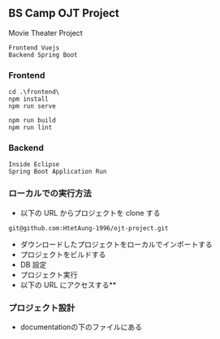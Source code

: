 ## BS Camp OJT Project

Movie Theater Project

```
Frontend Vuejs
Backend Spring Boot
```

### Frontend

```
cd .\frontend\
npm install
npm run serve

npm run build
npm run lint
```

### Backend

```
Inside Eclipse
Spring Boot Application Run
```

### ローカルでの実行方法

- 以下の URL からプロジェクトを clone する

```
git@github.com:HtetAung-1996/ojt-project.git
```

- ダウンロードしたプロジェクトをローカルでインポートする
- プロジェクトをビルドする
- DB 設定
- プロジェクト実行
- 以下の URL にアクセスする\*\*

### プロジェクト設計
- documentationの下のファイルにある